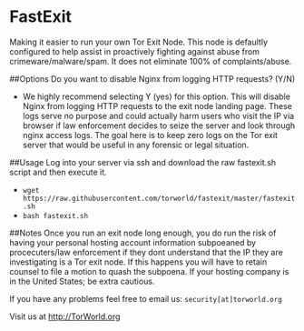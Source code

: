 # FastExit
Making it easier to run your own Tor Exit Node. This node is defaultly configured to help assist in proactively fighting against abuse from crimeware/malware/spam. It does not eliminate 100% of complaints/abuse.

##Options
Do you want to disable Nginx from logging HTTP requests? (Y/N)
- We highly recommend selecting Y (yes) for this option. This will disable Nginx from logging HTTP requests to the exit node landing page. These logs serve no purpose and could actually harm users who visit the IP via browser if law enforcement decides to seize the server and look through nginx access logs. The goal here is to keep zero logs on the Tor exit server that would be useful in any forensic or legal situation.

##Usage
Log into your server via ssh and download the raw fastexit.sh script and then execute it.<br>
- `wget https://raw.githubusercontent.com/torworld/fastexit/master/fastexit.sh`<br>
- `bash fastexit.sh`

##Notes
Once you run an exit node long enough, you do run the risk of having your personal hosting account information subpoeaned by procecuters/law enforcement if they dont understand that the IP they are investigating is a Tor exit node. If this happens you will have to retain counsel to file a motion to quash the subpoena. If your hosting company is in the United States; be extra cautious. 

If you have any problems feel free to email us: `security[at]torworld.org`

Visit us at http://TorWorld.org
